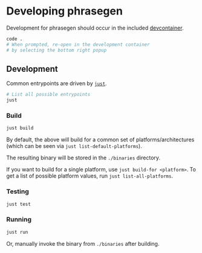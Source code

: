 # Developing phrasegen

Development for phrasegen should occur in the included [devcontainer](./.devcontainer/devcontainer.json).

```bash
code .
# When prompted, re-open in the development container
# by selecting the bottom right popup
```

## Development

Common entrypoints are driven by [`just`](https://github.com/casey/just).

```bash
# List all possible entrypoints
just
```

### Build

```bash
just build
```

By default, the above will build for a common set of platforms/architectures
(which can be seen via `just list-default-platforms`).

The resulting binary will be stored in the `./binaries` directory.

If you want to build for a single platform, use `just build-for <platform>`. To
get a list of possible platform values, run `just list-all-platforms`.

### Testing

```bash
just test
```

### Running

```bash
just run
```

Or, manually invoke the binary from `./binaries` after building.
